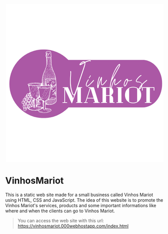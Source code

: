 <p align="center" margin-top="-90" margin-bottom="-90">
  <img src="/src/img/Logo.png" alt="Logo Vinhos Mariot">
</p>

# VinhosMariot
This is a static web site made for a small business called Vinhos Mariot using HTML, CSS and JavaScript. The idea of this website is to promote the Vinhos Mariot's services, products and some important informations like where and when the clients can go to Vinhos Mariot.

> You can access the web site with this url: https://vinhosmariot.000webhostapp.com/index.html
